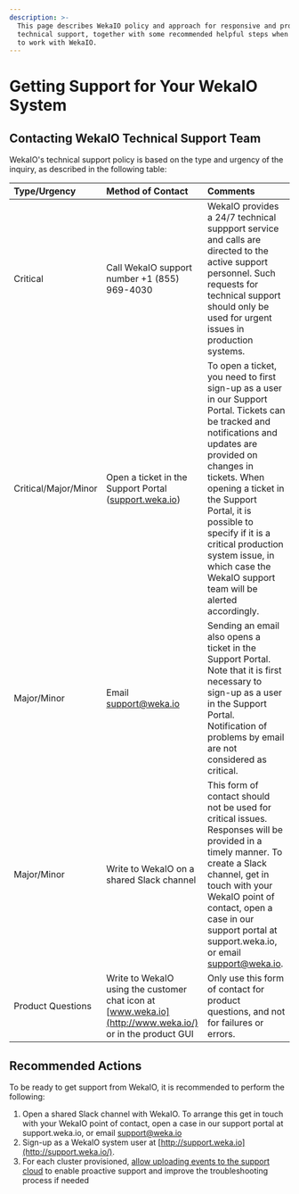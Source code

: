 ```yaml
---
description: >-
  This page describes WekaIO policy and approach for responsive and proactive
  technical support, together with some recommended helpful steps when starting
  to work with WekaIO.
---
```


# Getting Support for Your WekaIO System

## Contacting WekaIO Technical Support Team

WekaIO's technical support policy is based on the type and urgency of the inquiry, as described in the following table:  

| Type/Urgency | Method of Contact | Comments |
| :--- | :--- | :--- |
| Critical | Call WekaIO support number +1 \(855\) 969-4030 | WekaIO provides a 24/7 technical suppport service and calls are directed to the active support personnel. Such requests for technical support should only be used for urgent issues in production systems. |
| Critical/Major/Minor | Open a ticket in the Support Portal \([support.weka.io](http://support.weka.io/)\) | To open a ticket, you need to first sign-up as a user in our Support Portal. Tickets can be tracked and notifications and updates are provided on changes in tickets. When opening a ticket in the Support Portal, it is possible to specify if it is a critical production system issue, in which case the WekaIO support team will be alerted accordingly. |
| Major/Minor | Email [support@weka.io](mailto:support@weka.io) | Sending an email also opens a ticket in the Support Portal. Note that it is first necessary to sign-up as a user in the Support Portal. Notification of problems by email are not considered as critical. |
| Major/Minor | Write to WekaIO on a shared Slack channel | This form of contact should not be used for critical issues. Responses will be provided in a timely manner. To create a Slack channel, get in touch with your WekaIO point of contact, open a case in our support portal at support.weka.io, or email [support@weka.io](mailto:support@weka.io). |
| Product Questions | Write to WekaIO using the customer chat icon at [www.weka.io](http://www.weka.io/) or in the product GUI | Only use this form of contact for product questions, and not for failures or errors. |

## Recommended Actions

To be ready to get support from WekaIO, it is recommended to perform the following:

1. Open a shared Slack channel with WekaIO. To arrange this get in touch with your WekaIO point of contact, open a case in our support portal at support.weka.io, or email [support@weka.io](mailto:support@weka.io)
2. Sign-up as a WekaIO system user at [http://support.weka.io](http://support.weka.io/).
3. For each cluster provisioned, [allow uploading events to the support cloud](the-wekaio-support-cloud.md) to enable proactive support and improve the troubleshooting process if needed



